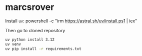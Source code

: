 # marcsrover

Install `uv`: powershell -c "irm https://astral.sh/uv/install.ps1 | iex"

Then go to cloned repository

```bash
uv python install 3.12
uv venv
uv pip install -r requirements.txt
```
